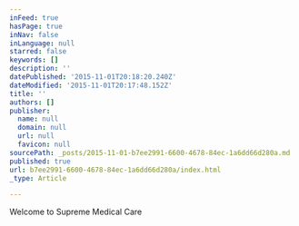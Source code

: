 ```yaml
---
inFeed: true
hasPage: true
inNav: false
inLanguage: null
starred: false
keywords: []
description: ''
datePublished: '2015-11-01T20:18:20.240Z'
dateModified: '2015-11-01T20:17:48.152Z'
title: ''
authors: []
publisher:
  name: null
  domain: null
  url: null
  favicon: null
sourcePath: _posts/2015-11-01-b7ee2991-6600-4678-84ec-1a6dd66d280a.md
published: true
url: b7ee2991-6600-4678-84ec-1a6dd66d280a/index.html
_type: Article

---
```

Welcome to Supreme Medical Care